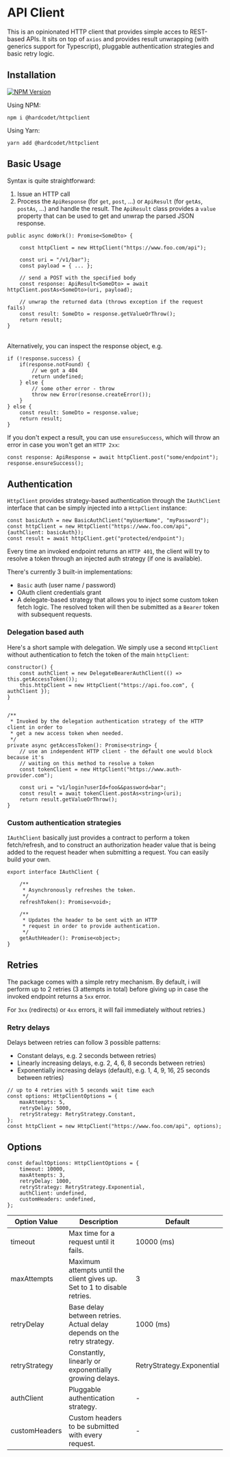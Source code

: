 # API Client

This is an opinionated HTTP client that provides simple acces to REST-based APIs. It sits on
top of `axios` and provides result unwrapping (with generics support for Typescript),
pluggable authentication strategies and basic retry logic.

## Installation

<a href="https://www.npmjs.com/package/@hardcodet/httpclient"><img src="https://img.shields.io/npm/v/@hardcodet/httpclient.svg" alt="NPM Version" /></a>
<br>

Using NPM:

```
npm i @hardcodet/httpclient
```

Using Yarn:

```
yarn add @hardcodet/httpclient
```


## Basic Usage

Syntax is quite straightforward:

1. Issue an HTTP call
2. Process the `ApiResponse` (for `get`, `post`, ...) or `ApiResult`
   (for `getAs`, `postAs`, ...) and handle the result. The `ApiResult` class provides
   a `value` property that can be used to get and unwrap the parsed JSON response.

```
public async doWork(): Promise<SomeDto> {

    const httpClient = new HttpClient("https://www.foo.com/api");
    
    const uri = "/v1/bar");
    const payload = { ... };
    
    // send a POST with the specified body
    const response: ApiResult<SomeDto> = await httpClient.postAs<SomeDto>(uri, payload);
    
    // unwrap the returned data (throws exception if the request fails)
    const result: SomeDto = response.getValueOrThrow();
    return result;
}
```
        
<br>
Alternatively, you can inspect the response object, e.g.

```
if (!response.success) {
    if(response.notFound) {
        // we got a 404
        return undefined;
    } else {
        // some other error - throw
        throw new Error(resonse.createError());
    }
} else {
    const result: SomeDto = response.value;
    return result;
}
```   
    
If you don't expect a result, you can use `ensureSuccess`, which will
throw an error in case you won't get an `HTTP 2xx`:

```
const response: ApiResponse = await httpClient.post("some/endpoint");
response.ensureSuccess();
```     

## Authentication

`HttpClient` provides strategy-based authentication through the `IAuthClient` interface that
can be simply injected into a `HttpClient` instance:

```
const basicAuth = new BasicAuthClient("myUserName", "myPassword");
const httpClient = new HttpClient("https://www.foo.com/api", {authClient: basicAuth});
const result = await httpClient.get("protected/endpoint");
```

Every time an invoked endpoint returns an `HTTP 401`, the client will try to resolve
a token through an injected auth strategy (if one is available).


There's currently 3 built-in implementations:

- `Basic` auth (user name / password)
- OAuth client credentials grant
- A delegate-based strategy that allows you to inject some custom token fetch logic.
  The resolved token will then be submitted as a `Bearer` token with subsequent requests.


### Delegation based auth

Here's a short sample with delegation. We simply use a second `HttpClient` without
authentication to fetch the token of the main `httpClient`:

```
constructor() {
    const authClient = new DelegateBearerAuthClient(() => this.getAccessToken());
    this.httpClient = new HttpClient("https://api.foo.com", { authClient });
}


/**
 * Invoked by the delegation authentication strategy of the HTTP client in order to
 * get a new access token when needed.
 */
private async getAccessToken(): Promise<string> {
    // use an independent HTTP client - the default one would block because it's
    // waiting on this method to resolve a token
    const tokenClient = new HttpClient("https://www.auth-provider.com");

    const uri = "v1/login?userId=foo&&password=bar";
    const result = await tokenClient.postAs<string>(uri);
    return result.getValueOrThrow();
}
```


### Custom authentication strategies

`IAuthClient` basically just provides a contract to perform a token fetch/refresh, and to
construct an authorization header value that is being added to the request header when submitting
a request. You can easily build your own.

```
export interface IAuthClient {

    /**
     * Asynchronously refreshes the token.
     */
    refreshToken(): Promise<void>;

    /**
     * Updates the header to be sent with an HTTP
     * request in order to provide authentication.
     */
    getAuthHeader(): Promise<object>;
}
```

## Retries

The package comes with a simple retry mechanism. By default, i will perform up to 2 retries
(3 attempts in total) before giving up in case the invoked endpoint returns a `5xx` error.

For `3xx` (redirects) or `4xx` errors, it will fail immediately without retries.) 

### Retry delays

Delays between retries can follow 3 possible patterns:

- Constant delays, e.g. 2 seconds between retries)
- Linearly increasing delays, e.g. 2, 4, 6, 8 seconds between retries)
- Exponentially increasing delays (default), e.g. 1, 4, 9, 16, 25 seconds between retries) 

```
// up to 4 retries with 5 seconds wait time each
const options: HttpClientOptions = {
    maxAttempts: 5,
    retryDelay: 5000,
    retryStrategy: RetryStrategy.Constant,
};
const httpClient = new HttpClient("https://www.foo.com/api", options);
```


## Options

```
const defaultOptions: HttpClientOptions = {
    timeout: 10000,
    maxAttempts: 3,
    retryDelay: 1000,
    retryStrategy: RetryStrategy.Exponential,
    authClient: undefined,
    customHeaders: undefined,
};
```

|Option Value |Description                                                             |Default                  |
|-------------|------------------------------------------------------------------------|-------------------------|
|timeout      |Max time for a request until it fails.                                  |10000 (ms)               |
|maxAttempts  |Maximum attempts until the client gives up. Set to 1 to disable retries.|3                        |
|retryDelay   |Base delay between retries. Actual delay depends on the retry strategy. |1000 (ms)                |
|retryStrategy|Constantly, linearly or exponentially growing delays.                   |RetryStrategy.Exponential|
|authClient   |Pluggable authentication strategy.                                      |-                        |
|customHeaders|Custom headers to be submitted with every request.                      |-                        |

